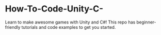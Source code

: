 # How-To-Code-Unity-C-
Learn to make awesome games with Unity and C#! This repo has beginner-friendly tutorials and code examples to get you started.
